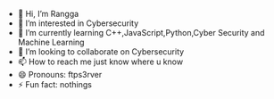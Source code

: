 - 👋 Hi, I’m Rangga
- 👀 I’m interested in Cybersecurity
- 🌱 I’m currently learning C++,JavaScript,Python,Cyber Security and Machine Learning
- 💞️ I’m looking to collaborate on Cybersecurity
- 📫 How to reach me just know where u know
- 😄 Pronouns: ftps3rver
- ⚡ Fun fact: nothings

<!---
NASAPROGRAMMER/NASAPROGRAMMER is a ✨ special ✨ repository because its `README.md` (this file) appears on your GitHub profile.
You can click the Preview link to take a look at your changes.
--->
